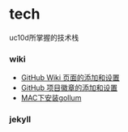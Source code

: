 # tech
uc10d所掌握的技术栈

### wiki

* [GitHub Wiki 页面的添加和设置](https://juejin.im/post/5a3216c8f265da43333e6b54)
* [GitHub 项目徽章的添加和设置](https://juejin.im/post/5a32157c6fb9a0450b6667ac)
* [MAC下安装gollum](https://www.coolskill.net/article/install-gollum-4-mac.htm)

### jekyll
